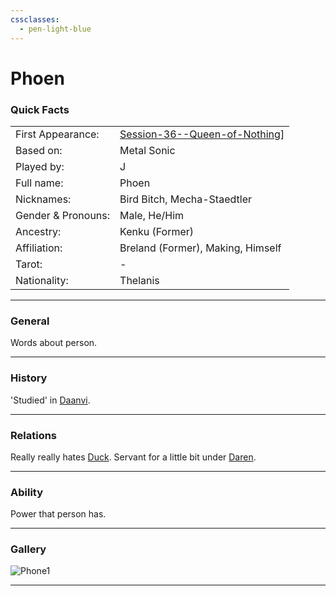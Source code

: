 ```yaml
---
cssclasses:
  - pen-light-blue
---
```

# Phoen
### Quick Facts

|                    |                                                                                    |
| ------------------ | ---------------------------------------------------------------------------------- |
| First Appearance:  | [Session-36--Queen-of-Nothing](../-Session-Notes/Session-36--Queen-of-Nothing.md)] |
| Based on:          | Metal Sonic                                                                        |
| Played by:         | J                                                                                  |
| Full name:         | Phoen                                                                              |
| Nicknames:         | Bird Bitch, Mecha-Staedtler                                                        |
| Gender & Pronouns: | Male, He/Him                                                                       |
| Ancestry:          | Kenku (Former)                                                                     |
| Affiliation:       | Breland (Former), Making, Himself                                                  |
| Tarot:             | -                                                                                  |
| Nationality:       | Thelanis                                                                           |
***
### General
Words about person.

***
### History
'Studied' in [Daanvi](../-Locations--Planes/Daanvi.md).

***
### Relations
Really really hates [Duck](Duck.md).
Servant for a little bit under [Daren](../../-Sacrosanct/Characters/Daren.md).

***
### Ability
Power that person has.

***
### Gallery

![Phone1](../../../../../99%20-%20META/attachments/Phone1.png)

***
